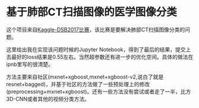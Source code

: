 # 基于肺部CT扫描图像的医学图像分类

这个项目来自[Kaggle-DSB2017比赛](https://www.kaggle.com/c/data-science-bowl-2017/)，该比赛是要解决肺部CT扫描图像分类的问题。

这里给出我在实现该问题时候的Jupyter Notebook，得到了最后的结果，提交上去最好的loss结果是0.55左右。当然超参数还有进一步的优化空间。具体的做法在ipnb里写的很清楚。

方法主要来自社区(mxnet+xgboost,mxnet+xgboost-v2,说白了就是resnet+bagged)，并基于社区的方法做了一些预处理上的修改(preprocessing+mxnet+xgboost)。还有一些方法没有尝试或者走了一半，比方3D-CNN或者其他的视频分类方法。